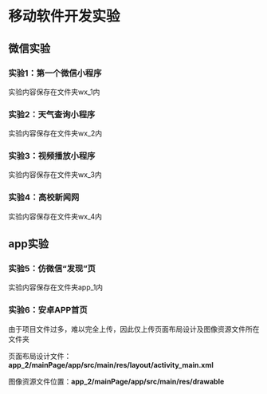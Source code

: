 # 移动软件开发实验

## 微信实验

### 实验1：第一个微信小程序

实验内容保存在文件夹wx_1内

### 实验2：天气查询小程序

实验内容保存在文件夹wx_2内

### 实验3：视频播放小程序

实验内容保存在文件夹wx_3内

### 实验4：高校新闻网

实验内容保存在文件夹wx_4内

## app实验

### 实验5：仿微信“发现”页

实验内容保存在文件夹app_1内

### 实验6：安卓APP首页

由于项目文件过多，难以完全上传，因此仅上传页面布局设计及图像资源文件所在文件夹

页面布局设计文件：**app_2/mainPage/app/src/main/res/layout/activity_main.xml**

图像资源文件位置：**app_2/mainPage/app/src/main/res/drawable**
